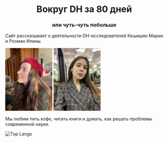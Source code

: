 <h1 align="center"> Вокруг DH за 80 дней</a></h1>
<h3 align="center"> или чуть-чуть побольше</h3>

Сайт рассказывает о деятельности DH-исследователей Кешишян Марии и Розман Иланы. 

<img src="static/images/mary.jpeg" height="200"/> <img src="static/images/lana.jpg" height="200"/> 

Мы любим пить кофе, читать книги и думать, как решать проблемы современной науки.

![Top Langs](https://github-readme-stats.vercel.app/api/top-langs/?username=myusername&theme=tokyonight)
